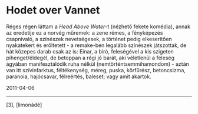# Hodet over Vannet

Réges régen láttam a _Head Above Water_-t (nézhető fekete komédia), annak az eredetije ez a norvég műremek: a zene rémes, a fényképezés csapnivaló, a színészek nevetségesek, a történet pedig elkeserítően nyakatekert és erőltetett - a remake-ben legalább színészek játszottak, de hát közepes darab csak az is: Einar, a bíró, feleségével a kis szigeten pihenget/éldegél, de betoppan a régi jó barát, aki véletlenül a feleség ágyában manifesztálódik ruha nélkül (nemtörténtsemmihamondom) - aztán van itt szívinfarktus, féltékenység, méreg, puska, körfűrész, betoncsizma, paranoia, hajócsavar, félreértés, baleset; vagy amit akartok.

2011-04-06 

----

[3], [limonádé]
